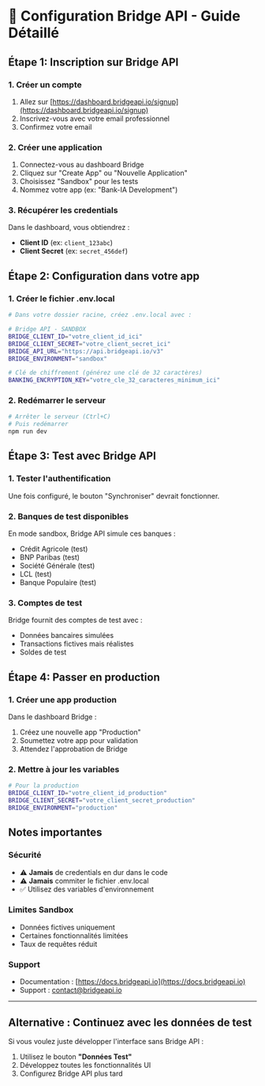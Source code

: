 # 🌉 Configuration Bridge API - Guide Détaillé

## Étape 1: Inscription sur Bridge API

### 1. Créer un compte

1. Allez sur [https://dashboard.bridgeapi.io/signup](https://dashboard.bridgeapi.io/signup)
2. Inscrivez-vous avec votre email professionnel
3. Confirmez votre email

### 2. Créer une application

1. Connectez-vous au dashboard Bridge
2. Cliquez sur "Create App" ou "Nouvelle Application"
3. Choisissez "Sandbox" pour les tests
4. Nommez votre app (ex: "Bank-IA Development")

### 3. Récupérer les credentials

Dans le dashboard, vous obtiendrez :

- **Client ID** (ex: `client_123abc`)
- **Client Secret** (ex: `secret_456def`)

## Étape 2: Configuration dans votre app

### 1. Créer le fichier .env.local

```bash
# Dans votre dossier racine, créez .env.local avec :

# Bridge API - SANDBOX
BRIDGE_CLIENT_ID="votre_client_id_ici"
BRIDGE_CLIENT_SECRET="votre_client_secret_ici"
BRIDGE_API_URL="https://api.bridgeapi.io/v3"
BRIDGE_ENVIRONMENT="sandbox"

# Clé de chiffrement (générez une clé de 32 caractères)
BANKING_ENCRYPTION_KEY="votre_cle_32_caracteres_minimum_ici"
```

### 2. Redémarrer le serveur

```bash
# Arrêter le serveur (Ctrl+C)
# Puis redémarrer
npm run dev
```

## Étape 3: Test avec Bridge API

### 1. Tester l'authentification

Une fois configuré, le bouton "Synchroniser" devrait fonctionner.

### 2. Banques de test disponibles

En mode sandbox, Bridge API simule ces banques :

- Crédit Agricole (test)
- BNP Paribas (test)
- Société Générale (test)
- LCL (test)
- Banque Populaire (test)

### 3. Comptes de test

Bridge fournit des comptes de test avec :

- Données bancaires simulées
- Transactions fictives mais réalistes
- Soldes de test

## Étape 4: Passer en production

### 1. Créer une app production

Dans le dashboard Bridge :

1. Créez une nouvelle app "Production"
2. Soumettez votre app pour validation
3. Attendez l'approbation de Bridge

### 2. Mettre à jour les variables

```bash
# Pour la production
BRIDGE_CLIENT_ID="votre_client_id_production"
BRIDGE_CLIENT_SECRET="votre_client_secret_production"
BRIDGE_ENVIRONMENT="production"
```

## Notes importantes

### Sécurité

- ⚠️ **Jamais** de credentials en dur dans le code
- ⚠️ **Jamais** commiter le fichier .env.local
- ✅ Utilisez des variables d'environnement

### Limites Sandbox

- Données fictives uniquement
- Certaines fonctionnalités limitées
- Taux de requêtes réduit

### Support

- Documentation : [https://docs.bridgeapi.io](https://docs.bridgeapi.io)
- Support : contact@bridgeapi.io

---

## Alternative : Continuez avec les données de test

Si vous voulez juste développer l'interface sans Bridge API :

1. Utilisez le bouton **"Données Test"**
2. Développez toutes les fonctionnalités UI
3. Configurez Bridge API plus tard
